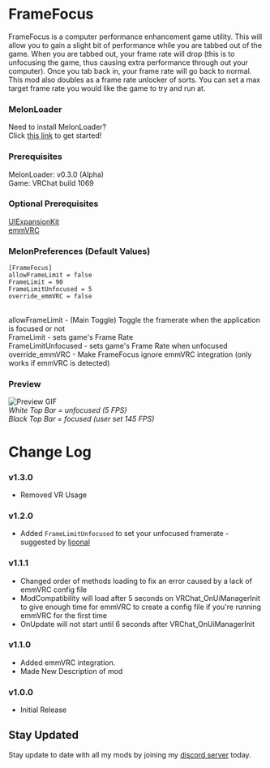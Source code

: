 # FrameFocus
FrameFocus is a computer performance enhancement game utility. This will allow you to gain a slight bit of performance while you are tabbed out of the game. When you are tabbed out, your frame rate will drop (this is to unfocusing the game, thus causing extra performance through out your computer). Once you tab back in, your frame rate will go back to normal. This mod also doubles as a frame rate unlocker of sorts. You can set a max target frame rate you would like the game to try and run at.

### MelonLoader
Need to install MelonLoader?<br>
Click [this link](https://melonwiki.xyz/) to get started!

### Prerequisites
MelonLoader: v0.3.0 (Alpha)<br>
Game: VRChat build 1069<br>

### Optional Prerequisites
[UIExpansionKit](https://github.com/knah/VRCMods)<br>
[emmVRC](https://discord.gg/emmvrc)

### MelonPreferences (Default Values)
```
[FrameFocus]
allowFrameLimit = false
FrameLimit = 90
FrameLimitUnfocused = 5
override_emmVRC = false
```
<br>
allowFrameLimit - (Main Toggle) Toggle the framerate when the application is focused or not<br>
FrameLimit - sets game's Frame Rate<br>
FrameLimitUnfocused - sets game's Frame Rate when unfocused<br>
override_emmVRC - Make FrameFocus ignore emmVRC integration (only works if emmVRC is detected)

### Preview
![Preview GIF](https://kortyboi.com/img/upload/QQscYMB2ho.gif)<br>
*White Top Bar = unfocused (5 FPS)*<br>
*Black Top Bar = focused (user set 145 FPS)*

# Change Log
### v1.3.0
* Removed VR Usage

### v1.2.0
* Added `FrameLimitUnfocused` to set your unfocused framerate - suggested by [ljoonal](https://github.com/KortyBoi/FrameFocus/pull/1)

### v1.1.1
* Changed order of methods loading to fix an error caused by a lack of emmVRC config file
* ModCompatibility will load after 5 seconds on VRChat_OnUiManagerInit to give enough time for emmVRC to create a config file if you're running emmVRC for the first time
* OnUpdate will not start until 6 seconds after VRChat_OnUiManagerInit

### v1.1.0
* Added emmVRC integration.
* Made New Description of mod

### v1.0.0
* Initial Release



## Stay Updated
Stay update to date with all my mods by joining my [discord server](https://discord.gg/qkycuAMUGS) today.
